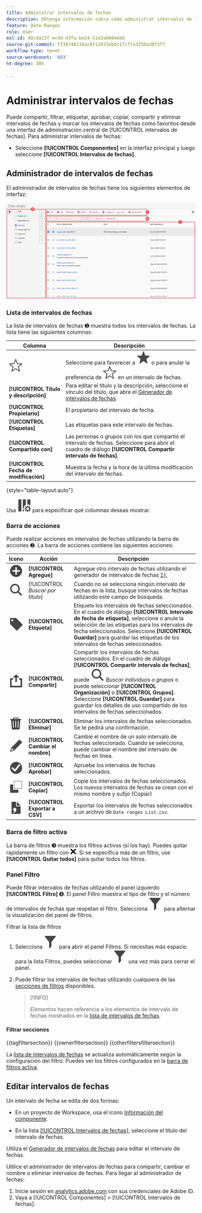 ```yaml
---
title: Administrar intervalos de fechas
description: Obtenga información sobre cómo administrar intervalos de fechas en Analysis Workspace.
feature: Date Ranges
role: User
exl-id: 48cda13f-ec4d-43fa-be24-51e2ab6044dd
source-git-commit: ff38740116ac6f12033ebdc17cffa3250a30f3f7
workflow-type: tm+mt
source-wordcount: '603'
ht-degree: 30%

---
```


# Administrar intervalos de fechas


Puede compartir, filtrar, etiquetar, aprobar, copiar, compartir y eliminar intervalos de fechas y marcar los intervalos de fechas como favoritos desde una interfaz de administración central de [!UICONTROL intervalos de fechas]. Para administrar intervalos de fechas:

* Seleccione **[!UICONTROL Componentes]** en la interfaz principal y luego seleccione **[!UICONTROL Intervalos de fechas]**.


## Administrador de intervalos de fechas

El administrador de intervalos de fechas tiene los siguientes elementos de interfaz:

![Interfaz de intervalos de fechas](assets/date-ranges-manager.png)

### Lista de intervalos de fechas

La lista de intervalos de fechas ➊ muestra todos los intervalos de fechas. La lista tiene las siguientes columnas:

| Columna | Descripción |
| --- | --- | 
| ![StarOutline](/help/assets/icons/StarOutline.svg) | Seleccione para favorecer a ![Estrella](/help/assets/icons/Star.svg) o para anular la preferencia de ![EsquemaDeEstrella](/help/assets/icons/StarOutline.svg) en un intervalo de fechas. |
| **[!UICONTROL Título y descripción]** | Para editar el título y la descripción, seleccione el vínculo del título, que abre el [Generador de intervalos de fechas](create.md#date-range-builder). |
| **[!UICONTROL Propietario]** | El propietario del intervalo de fecha. |
| **[!UICONTROL Etiquetas]** | Las etiquetas para este intervalo de fechas. |
| **[!UICONTROL Compartido con]** | Las personas o grupos con los que compartió el intervalo de fechas. Seleccione para abrir el cuadro de diálogo **[!UICONTROL Compartir intervalo de fechas]**. |
| **[!UICONTROL Fecha de modificación]** | Muestra la fecha y la hora de la última modificación del intervalo de fechas. |

{style="table-layout:auto"}

Usa ![ColumnSetting](/help/assets/icons/ColumnSetting.svg) para especificar qué columnas deseas mostrar.

### Barra de acciones

Puede realizar acciones en intervalos de fechas utilizando la barra de acciones ➋. La barra de acciones contiene las siguientes acciones:

| Icono | Acción | Descripción |
|:---:|---|---|
| ![AddCircle](/help/assets/icons/AddCircle.svg) | **[!UICONTROL Agregue]** | Agregue otro intervalo de fechas utilizando el generador de intervalos de fechas [1}.](create.md#date-range-builder) |
| ![Buscar](/help/assets/icons/Search.svg) | [!UICONTROL *Buscar por título*] | Cuando no se selecciona ningún intervalo de fechas en la lista, busque intervalos de fechas utilizando este campo de búsqueda. |
| ![Etiqueta](/help/assets/icons/Label.svg) | **[!UICONTROL Etiqueta]** | Etiquete los intervalos de fechas seleccionados. En el cuadro de diálogo **[!UICONTROL Intervalo de fecha de etiqueta]**, seleccione o anule la selección de las etiquetas para los intervalos de fecha seleccionados. Seleccione **[!UICONTROL Guardar]** para guardar las etiquetas de los intervalos de fechas seleccionados. |
| ![Compartir](/help/assets/icons/ShareAlt.svg) | **[!UICONTROL Compartir]** | Compartir los intervalos de fechas seleccionados. En el cuadro de diálogo **[!UICONTROL Compartir intervalo de fechas]**, puede ![Buscar](/help/assets/icons/Search.svg) *Buscar individuos o grupos* o puede seleccionar **[!UICONTROL Organización]** o **[!UICONTROL Grupos]**. Seleccione **[!UICONTROL Guardar]** para guardar los detalles de uso compartido de los intervalos de fechas seleccionados. |
| ![Eliminar](/help/assets/icons/Delete.svg) | **[!UICONTROL Eliminar]** | Eliminar los intervalos de fechas seleccionados. Se te pedirá una confirmación. |
| ![Editar](/help/assets/icons/Edit.svg) | **[!UICONTROL Cambiar el nombre]** | Cambie el nombre de un solo intervalo de fechas seleccionado. Cuando se selecciona, puede cambiar el nombre del intervalo de fechas en línea. |
| ![Círculo de verificación](/help/assets/icons/CheckmarkCircle.svg) | **[!UICONTROL Aprobar]** | Apruebe los intervalos de fechas seleccionados. |
| ![Copiar](/help/assets/icons/Copy.svg) | **[!UICONTROL Copiar]** | Copie los intervalos de fechas seleccionados. Los nuevos intervalos de fechas se crean con el mismo nombre y sufijo (Copiar) |
| ![FileCSV](/help/assets/icons/FileCSV.svg) | **[!UICONTROL Exportar a CSV]** | Exportar los intervalos de fechas seleccionados a un archivo de `Date ranges List.csv`. |

### Barra de filtro activa

La barra de filtros ➌ muestra los filtros activos (si los hay). Puedes quitar rápidamente un filtro con ![CrossSize75](/help/assets/icons/CrossSize75.svg). Si se especifica más de un filtro, use **[!UICONTROL Quitar todos]** para quitar todos los filtros.

### Panel Filtro

Puede filtrar intervalos de fechas utilizando el panel izquierdo **[!UICONTROL Filtro]** ➍. El panel Filtro muestra el tipo de filtro y el número de intervalos de fechas que respetan el filtro. Selecciona ![Filtro](/help/assets/icons/Filter.svg) para alternar la visualización del panel de filtros.

Filtrar la lista de filtros

1. Selecciona ![Filtro](/help/assets/icons/Filter.svg) para abrir el panel Filtros. Si necesitas más espacio para la lista Filtros, puedes seleccionar ![Filtro](/help/assets/icons/Filter.svg) una vez más para cerrar el panel.
1. Puede filtrar los intervalos de fechas utilizando cualquiera de las [secciones de filtros](#filter-sections) disponibles.

   >[!INFO]
   >
   >*Elementos* hacen referencia a los elementos de intervalo de fechas mostrados en la [lista de intervalos de fechas](#date-ranges-list).
   > 

#### Filtrar secciones

{{tagfiltersection}}
{{ownerfiltersection}}
{{otherfiltersfiltersection}}


La [lista de intervalos de fechas](#date-ranges-list) se actualiza automáticamente según la configuración del filtro. Puedes ver los filtros configurados en la [barra de filtros activa](#active-filter-bar).


## Editar intervalos de fechas

Un intervalo de fecha se edita de dos formas:

* En un proyecto de Workspace, usa el icono [Información del componente](/help/analyze/analysis-workspace/components/use-components-in-workspace.md#component-info).

* En la lista [[!UICONTROL Intervalos de fechas]](#date-ranges-list), seleccione el título del intervalo de fechas.

Utiliza el [Generador de intervalos de fechas](create.md#date-range-builder) para editar el intervalo de fechas.




Utilice el administrador de intervalos de fechas para compartir, cambiar el nombre o eliminar intervalos de fechas. Para llegar al administrador de fechas:

1. Inicie sesión en [analytics.adobe.com](https://analytics.adobe.com) con sus credenciales de Adobe ID.
1. Vaya a [!UICONTROL Componentes] > [!UICONTROL Intervalos de fechas].


<!--

## Interface

![Date Ranges with Example range highlighted.](../assets/date-range-ui.png)

The date range manager includes the following options:

* **Add**: Create a new date range. See [create a date range](create.md) for more information.
* **Search by title**: Search for a date range by title. Results are filtered based on text entered here.
* **Filter**: Filter date ranges using the left column. You can filter by custom tag, owner, created by you, your favorites, approved, or shared with you. You can also search for desired filters.
* **Favorite**: Click the ![star](../assets/star.png) icon next to a date range to add it to your favorites.
* **Customize columns**: Click the ![columns](../assets/columns.png) icon to show or hide columns in the date range manager.

Click the checkbox next to one or more date ranges for more options.

* **Tag**: Apply a tag to all selected date ranges. Tags help you organize date ranges, and let you filter them using the left column.
* **Share**: Share a date range to other Experience Cloud users. If you are a product administrator, you can also share to the entire organization or groups. Date ranges that are shared to other users in your organization include a ![shared](../assets/shared.png) icon next to the title.
* **Delete**: Permanently delete the selected date range(s).
* **Rename**: If a single date range is selected, you can change its title.
* **Approve**: If you are a product admin, you can add a stamp of approval to a date range. Approved date ranges inform users in your organization that they are 'official', differentiating them from date ranges created by other users in your organization. Approved date ranges include a ![approved](../assets/approved.png) icon next to the title.
* **Unapprove**: If you are a product admin and select a date range that is already approved, you can unapprove it.
* **Copy**: Create a copy of the selected date range(s). Copying date ranges appends `(Copy)` to the end of the title of the newly copied date range(s).
* **Export to CSV**: Exports all selected date ranges into a CSV file. Columns in the resulting CSV file include all visible columns in the date range manager.
-->
